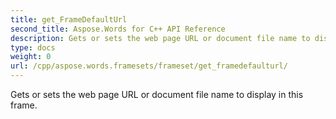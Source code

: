 ```yaml
---
title: get_FrameDefaultUrl
second_title: Aspose.Words for C++ API Reference
description: Gets or sets the web page URL or document file name to display in this frame. 
type: docs
weight: 0
url: /cpp/aspose.words.framesets/frameset/get_framedefaulturl/
---
```


Gets or sets the web page URL or document file name to display in this frame. 

